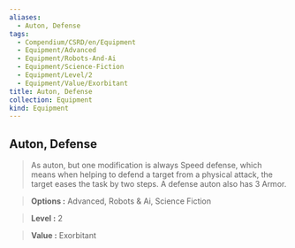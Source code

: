 ```yaml
---
aliases:
  - Auton, Defense
tags:
  - Compendium/CSRD/en/Equipment
  - Equipment/Advanced
  - Equipment/Robots-And-Ai
  - Equipment/Science-Fiction
  - Equipment/Level/2
  - Equipment/Value/Exorbitant
title: Auton, Defense
collection: Equipment
kind: Equipment
---
```

## Auton, Defense    
    
>As auton, but one modification is always Speed defense, which means when helping to defend a target from a physical attack, the target eases the task by two steps. A defense auton also has 3 Armor.    
> **Options :** Advanced, Robots & Ai, Science Fiction    
> **Level :** 2    
> **Value :** Exorbitant